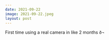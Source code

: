 ```yaml
---
date: 2021-09-22
image: 2021-09-22.jpeg
layout: post
---
```


First time using a real camera in like 2 months ð¬
